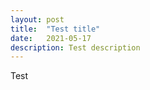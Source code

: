 ```yaml
---
layout: post
title:  "Test title"
date:   2021-05-17
description: Test description
---
```


<p class="intro"><span class="dropcap">T</span>est